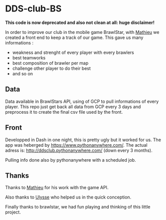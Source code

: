 # DDS-club-BS

**This code is now deprecated and also not clean at all: huge disclaimer!**

In order to improve our club in the mobile game BrawlStar, with [Mathieu](https://github.com/mathieugrasland) we created a front end to keep a track of our game. This gave us many informations :

- weakness and strenght of every player with every brawlers
- best teamworks
- best composition of brawler per map
- challenge other player to do their best
- and so on

## Data

Data available in BrawlStars API, using of GCP to pull informations of every player. This repo just get back all data from GCP every 3 days and preprocess it to create the final csv file used by the front.

## Front 

Developped in Dash in one night, this is pretty ugly but it worked for us. The app was heberged by https://www.pythonanywhere.com/. The actual adress is: http://ddsclub.pythonanywhere.com/ (down every 3 months).

Pulling info done also by pythonanywhere with a scheduled job.

## Thanks

Thanks to [Mathieu](https://github.com/mathieugrasland) for his work with the game API.

Also thanks to [Ulysse](https://github.com/odysseu) who helped us in the quick conception.

Finally thanks to brawlstar, we had fun playing and thinking of this little project.
